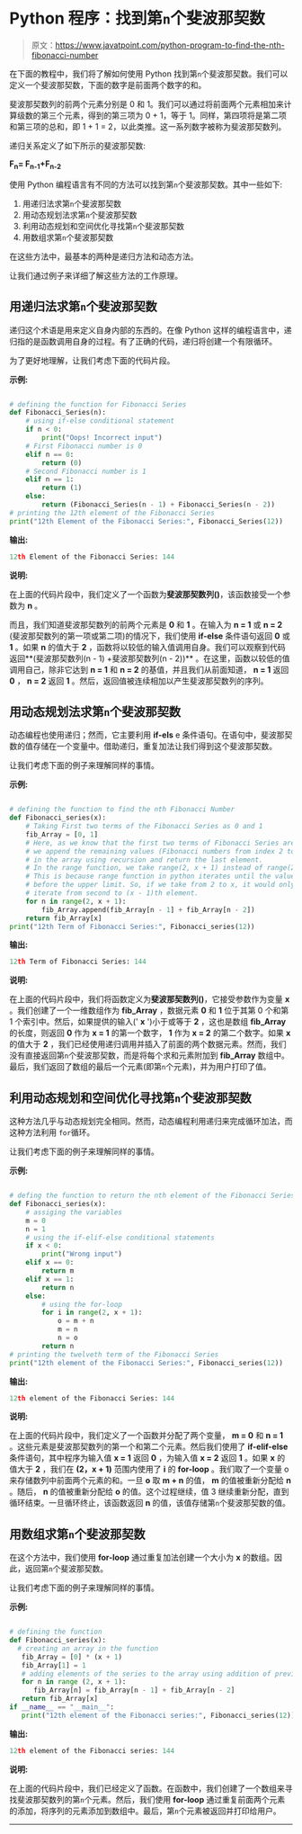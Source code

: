 # Python 程序：找到第`n`个斐波那契数

> 原文：<https://www.javatpoint.com/python-program-to-find-the-nth-fibonacci-number>

在下面的教程中，我们将了解如何使用 Python 找到第`n`个斐波那契数。我们可以定义一个斐波那契数，下面的数字是前面两个数字的和。

斐波那契数列的前两个元素分别是 0 和 1。我们可以通过将前面两个元素相加来计算级数的第三个元素，得到的第三项为 0 + 1，等于 1。同样，第四项将是第二项和第三项的总和，即 1 + 1 = 2，以此类推。这一系列数字被称为斐波那契数列。

递归关系定义了如下所示的斐波那契数:

**F<sub>n</sub>= F<sub>n-1</sub>+F<sub>n-2</sub>**

使用 Python 编程语言有不同的方法可以找到第`n`个斐波那契数。其中一些如下:

1.  用递归法求第`n`个斐波那契数
2.  用动态规划法求第`n`个斐波那契数
3.  利用动态规划和空间优化寻找第`n`个斐波那契数
4.  用数组求第`n`个斐波那契数

在这些方法中，最基本的两种是递归方法和动态方法。

让我们通过例子来详细了解这些方法的工作原理。

## 用递归法求第`n`个斐波那契数

递归这个术语是用来定义自身内部的东西的。在像 Python 这样的编程语言中，递归指的是函数调用自身的过程。有了正确的代码，递归将创建一个有限循环。

为了更好地理解，让我们考虑下面的代码片段。

**示例:**

```py

# defining the function for Fibonacci Series
def Fibonacci_Series(n): 
    # using if-else conditional statement
    if n < 0:
        print("Oops! Incorrect input")
    # First Fibonacci number is 0
    elif n == 0: 
        return (0) 
    # Second Fibonacci number is 1 
    elif n == 1:
        return (1)
    else:
        return (Fibonacci_Series(n - 1) + Fibonacci_Series(n - 2)) 
# printing the 12th element of the Fibonacci Series
print("12th Element of the Fibonacci Series:", Fibonacci_Series(12))

```

**输出:**

```py
12th Element of the Fibonacci Series: 144

```

**说明:**

在上面的代码片段中，我们定义了一个函数为**斐波那契数列()**，该函数接受一个参数为 **n** 。

而且，我们知道斐波那契数列的前两个元素是 **0** 和 **1** 。在输入为 **n = 1** 或 **n = 2** (斐波那契数列的第一项或第二项)的情况下，我们使用 **if-else** 条件语句返回 **0** 或 **1** 。如果 **n** 的值大于 **2** ，函数将以较低的输入值调用自身。我们可以观察到代码返回**(斐波那契数列(n - 1) +斐波那契数列(n - 2))** 。在这里，函数以较低的值调用自己，除非它达到 **n = 1** 和 **n = 2** 的基值，并且我们从前面知道， **n = 1** 返回 **0** ， **n = 2** 返回 **1** 。然后，返回值被连续相加以产生斐波那契数列的序列。

## 用动态规划法求第`n`个斐波那契数

动态编程也使用递归；然而，它主要利用 **if-els** e 条件语句。在语句中，斐波那契数的值存储在一个变量中。借助递归，重复加法让我们得到这个斐波那契数。

让我们考虑下面的例子来理解同样的事情。

**示例:**

```py

# defining the function to find the nth Fibonacci Number
def Fibonacci_series(x):
    # Taking First two terms of the Fibonacci Series as 0 and 1
    fib_Array = [0, 1]
    # Here, as we know that the first two terms of Fibonacci Series are 0 and 1,
    # we append the remaining values (Fibonacci numbers from index 2 to x)
    # in the array using recursion and return the last element. 
    # In the range function, we take range(2, x + 1) instead of range(2, x).
    # This is because range function in python iterates until the value
    # before the upper limit. So, if we take from 2 to x, it would only
    # iterate from second to (x - 1)th element.
    for n in range(2, x + 1):
        fib_Array.append(fib_Array[n - 1] + fib_Array[n - 2])
    return fib_Array[x]
print("12th Term of Fibonacci Series:", Fibonacci_series(12))

```

**输出:**

```py
12th Term of Fibonacci Series: 144

```

**说明:**

在上面的代码片段中，我们将函数定义为**斐波那契数列()**，它接受参数作为变量 **x** 。我们创建了一个一维数组作为 **fib_Array** ，数据元素 **0** 和 **1** 位于其第 0 个和第 1 个索引中。然后，如果提供的输入(' **x** ')小于或等于 **2** ，这也是数组 **fib_Array** 的长度，则返回 **0** 作为 **x = 1** 的第一个数字， **1** 作为 **x = 2** 的第二个数字。如果 **x** 的值大于 **2** ，我们已经使用递归调用并插入了前面的两个数据元素。然而，我们没有直接返回第`n`个斐波那契数，而是将每个求和元素附加到 **fib_Array** 数组中。最后，我们返回了数组的最后一个元素(即第`n`个元素)，并为用户打印了值。

## 利用动态规划和空间优化寻找第`n`个斐波那契数

这种方法几乎与动态规划完全相同。然而，动态编程利用递归来完成循环加法，而这种方法利用 `for`循环。

让我们考虑下面的例子来理解同样的事情。

**示例:**

```py

# defing the function to return the nth element of the Fibonacci Series
def Fibonacci_series(x): 
    # assiging the variables
    m = 0
    n = 1
    # using the if-elif-else conditional statements
    if x < 0:
        print("Wrong input") 
    elif x == 0:
        return m 
    elif x == 1: 
        return n
    else:
        # using the for-loop 
        for i in range(2, x + 1): 
            o = m + n
            m = n 
            n = o 
        return n 
# printing the twelveth term of the Fibonacci Series
print("12th element of the Fibonacci Series:", Fibonacci_series(12))

```

**输出:**

```py
12th element of the Fibonacci Series: 144

```

**说明:**

在上面的代码片段中，我们定义了一个函数并分配了两个变量， **m = 0** 和 **n = 1** 。这些元素是斐波那契数列的第一个和第二个元素。然后我们使用了 **if-elif-else** 条件语句，其中程序为输入值 **x = 1** 返回 **0** ，为输入值 **x = 2** 返回 **1** 。如果 **x** 的值大于 **2** ，我们在 **(2，x + 1)** 范围内使用了 **i** 的 **for-loop** 。我们取了一个变量 o 来存储数列中前面两个元素的和。一旦 **o** 取 **m + n** 的值， **m** 的值被重新分配给 **n** 。随后， **n** 的值被重新分配给 **o** 的值。这个过程继续，值 3 继续重新分配，直到循环结束。一旦循环终止，该函数返回 **n** 的值，该值存储第`n`个斐波那契数的值。

## 用数组求第`n`个斐波那契数

在这个方法中，我们使用 **for-loop** 通过重复加法创建一个大小为 **x** 的数组。因此，返回第`n`个斐波那契数。

让我们考虑下面的例子来理解同样的事情。

**示例:**

```py

# defining the function
def Fibonacci_series(x): 
  # creating an array in the function
   fib_Array = [0] * (x + 1)
   fib_Array[1] = 1
   # adding elements of the series to the array using addition of previous two elements.
   for n in range (2, x + 1):
      fib_Array[n] = fib_Array[n - 1] + fib_Array[n - 2] 
   return fib_Array[x]
if __name__ == "__main__":
   print("12th element of the Fibonacci series:", Fibonacci_series(12))

```

**输出:**

```py
12th element of the Fibonacci series: 144

```

**说明:**

在上面的代码片段中，我们已经定义了函数。在函数中，我们创建了一个数组来寻找斐波那契数列的第`n`个元素。然后，我们使用 **for-loop** 通过重复前面两个元素的添加，将序列的元素添加到数组中。最后，第`n`个元素被返回并打印给用户。

* * *